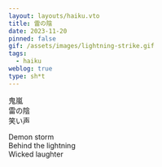 ```yaml
---
layout: layouts/haiku.vto
title: 雷の陰
date: 2023-11-20
pinned: false
gif: /assets/images/lightning-strike.gif
tags:
  - haiku
weblog: true
type: sh*t
---
```


<!-- jp -->

鬼嵐
<br> 雷の陰
<br> 笑い声

<!-- endjp -->

<!-- en -->

Demon storm
<br> Behind the lightning
<br> Wicked laughter

<!-- enden -->
